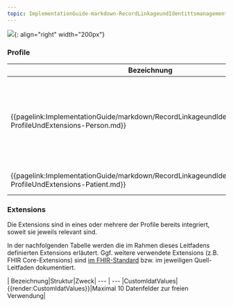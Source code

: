 ```yaml
---
topic: ImplementationGuide-markdown-RecordLinkageundIdentittsmanagement-ProfileUndExtensions
---
```

![](https://www.ths-greifswald.de/wp-content/uploads/2019/01/Design-Logo-THS-deutsch-271-padding.png){: align="right" width="200px"}

### Profile

| Bezeichnung|Zweck|
--- | ---
|{{pagelink:ImplementationGuide/markdown/RecordLinkageundIdentittsmanagement-ProfileUndExtensions-Person.md}}|Allgemeines Personen-Profil. Repräsentiert die reale Person (im Sinn eines MPI Eintrags), mit beliebig vielen Varianten/Schreibweisen. Letztere werden als Patienten-Identitäten abgebildet (=> Patient-Profil).|
|{{pagelink:ImplementationGuide/markdown/RecordLinkageundIdentittsmanagement-ProfileUndExtensions-Patient.md}}|Patienten-Identität (Variante/Schreibweise) einer realen Person.|

### Extensions

Die Extensions sind in eines oder mehrere der Profile bereits integriert, soweit sie jeweils relevant sind.

In der nachfolgenden Tabelle werden die im Rahmen dieses Leitfadens definierten Extensions erläutert. Ggf. weitere verwendete Extensions (z.B. FHIR Core-Extensions) sind [im FHIR-Standard](http://www.hl7.org/fhir/extensibility-registry.html) bzw. im jeweiligen Quell-Leitfaden dokumentiert.

| Bezeichnung|Struktur|Zweck|
--- | ---
|CustomIdatValues|{{render:CustomIdatValues}}|Maximal 10 Datenfelder zur freien Verwendung|
